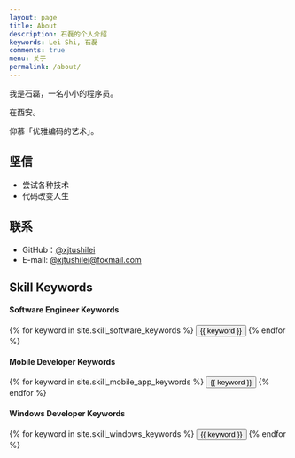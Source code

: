 ```yaml
---
layout: page
title: About
description: 石磊的个人介绍
keywords: Lei Shi, 石磊
comments: true
menu: 关于
permalink: /about/
---
```


我是石磊，一名小小的程序员。

在西安。

仰慕「优雅编码的艺术」。

## 坚信

* 尝试各种技术
* 代码改变人生

## 联系

* GitHub：[@xjtushilei](https://github.com/xjtushilei)
* E-mail: [@xjtushilei@foxmail.com](mailto:xjtushilei@foxmail?subject=visit+shilei.link+Home&body=Hello！shilei,)

## Skill Keywords

#### Software Engineer Keywords
<div class="btn-inline">
    {% for keyword in site.skill_software_keywords %}
    <button class="btn btn-outline" type="button">{{ keyword }}</button>
    {% endfor %}
</div>

#### Mobile Developer Keywords
<div class="btn-inline">
    {% for keyword in site.skill_mobile_app_keywords %}
    <button class="btn btn-outline" type="button">{{ keyword }}</button>
    {% endfor %}
</div>

#### Windows Developer Keywords
<div class="btn-inline">
    {% for keyword in site.skill_windows_keywords %}
    <button class="btn btn-outline" type="button">{{ keyword }}</button>
    {% endfor %}
</div>
